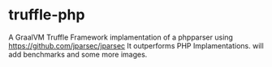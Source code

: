 # truffle-php
A GraalVM Truffle Framework implamentation of a phpparser using https://github.com/jparsec/jparsec
It outperforms PHP Implamentations. will add benchmarks and some more images.
